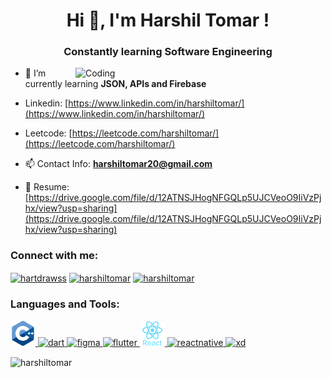<h1 align="center">Hi 👋, I'm Harshil Tomar !</h1>
<h3 align="center">Constantly learning Software Engineering</h3>

<img align="right" alt="Coding" width="400" src="https://camo.githubusercontent.com/c1dcb74cc1c1835b1d716f5051499a2814c683c806b15f04b0eba492863703e9/68747470733a2f2f63646e2e6472696262626c652e636f6d2f75736572732f3733303730332f73637265656e73686f74732f363538313234332f6176656e746f2e676966">

- 🌱 I’m currently learning **JSON, APIs and Firebase**

- Linkedin: [https://www.linkedin.com/in/harshiltomar/](https://www.linkedin.com/in/harshiltomar/)

- Leetcode: [https://leetcode.com/harshiltomar/](https://leetcode.com/harshiltomar/)

- 📫 Contact Info: **harshiltomar20@gmail.com**

- 📄 Resume: [https://drive.google.com/file/d/12ATNSJHogNFGQLp5UJCVeoO9IiVzPjhx/view?usp=sharing](https://drive.google.com/file/d/12ATNSJHogNFGQLp5UJCVeoO9IiVzPjhx/view?usp=sharing)

<h3 align="left">Connect with me:</h3>
<p align="left">
<a href="https://twitter.com/hartdrawss" target="blank"><img align="center" src="https://raw.githubusercontent.com/rahuldkjain/github-profile-readme-generator/master/src/images/icons/Social/twitter.svg" alt="hartdrawss" height="30" width="40" /></a>
<a href="https://linkedin.com/in/harshiltomar" target="blank"><img align="center" src="https://raw.githubusercontent.com/rahuldkjain/github-profile-readme-generator/master/src/images/icons/Social/linked-in-alt.svg" alt="harshiltomar" height="30" width="40" /></a>
<a href="https://www.leetcode.com/harshiltomar" target="blank"><img align="center" src="https://raw.githubusercontent.com/rahuldkjain/github-profile-readme-generator/master/src/images/icons/Social/leet-code.svg" alt="harshiltomar" height="30" width="40" /></a>
</p>

<h3 align="left">Languages and Tools:</h3>
<p align="left"> <a href="https://www.w3schools.com/cpp/" target="_blank" rel="noreferrer"> <img src="https://raw.githubusercontent.com/devicons/devicon/master/icons/cplusplus/cplusplus-original.svg" alt="cplusplus" width="40" height="40"/> </a> <a href="https://dart.dev" target="_blank" rel="noreferrer"> <img src="https://www.vectorlogo.zone/logos/dartlang/dartlang-icon.svg" alt="dart" width="40" height="40"/> </a> <a href="https://www.figma.com/" target="_blank" rel="noreferrer"> <img src="https://www.vectorlogo.zone/logos/figma/figma-icon.svg" alt="figma" width="40" height="40"/> </a> <a href="https://flutter.dev" target="_blank" rel="noreferrer"> <img src="https://www.vectorlogo.zone/logos/flutterio/flutterio-icon.svg" alt="flutter" width="40" height="40"/> </a> <a href="https://reactjs.org/" target="_blank" rel="noreferrer"> <img src="https://raw.githubusercontent.com/devicons/devicon/master/icons/react/react-original-wordmark.svg" alt="react" width="40" height="40"/> </a> <a href="https://reactnative.dev/" target="_blank" rel="noreferrer"> <img src="https://reactnative.dev/img/header_logo.svg" alt="reactnative" width="40" height="40"/> </a> <a href="https://www.adobe.com/products/xd.html" target="_blank" rel="noreferrer"> <img src="https://cdn.worldvectorlogo.com/logos/adobe-xd.svg" alt="xd" width="40" height="40"/> </a> </p>

<p><img align="center" src="https://github-readme-stats.vercel.app/api/top-langs?username=harshiltomar&show_icons=true&locale=en&layout=compact" alt="harshiltomar" /></p>

